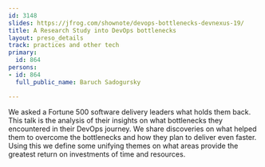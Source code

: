 ```yaml
---
id: 3148
slides: https://jfrog.com/shownote/devops-bottlenecks-devnexus-19/
title: A Research Study into DevOps bottlenecks
layout: preso_details
track: practices and other tech
primary:
  id: 864
persons:
- id: 864
  full_public_name: Baruch Sadogursky

---
```

We asked a Fortune 500 software delivery leaders what holds them back. This talk is the analysis of their insights on what bottlenecks they encountered in their DevOps journey. We share discoveries on what helped them to overcome the bottlenecks and how they plan to deliver even faster. Using this we define some unifying themes on what areas provide the greatest return on investments of time and resources.
